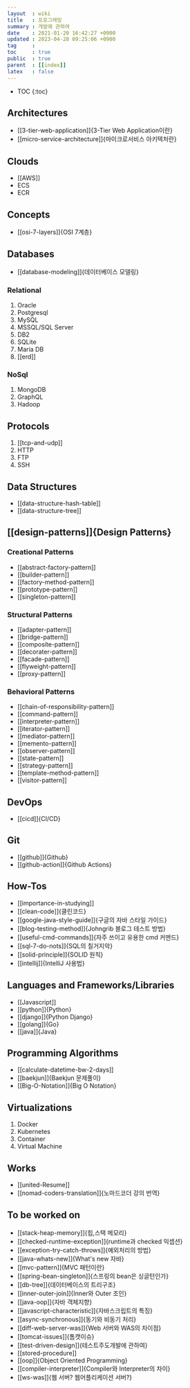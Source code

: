 ```yaml
---
layout  : wiki
title   : 프로그래밍
summary : 개발에 관하여
date    : 2021-01-20 16:42:27 +0900
updated : 2023-04-28 09:25:06 +0900
tag     : 
toc     : true
public  : true
parent  : [[index]] 
latex   : false
---
```

* TOC
{:toc}


## Architectures
* [[3-tier-web-application]]{3-Tier Web Application이란}
* [[micro-service-architecture]]{마이크로서비스 아키텍처란}

## Clouds
* [[AWS]]
* ECS
* ECR

## Concepts
* [[osi-7-layers]]{OSI 7계층}

## Databases
* [[database-modeling]]{데이터베이스 모델링}

### Relational
1. Oracle
2. Postgresql
3. MySQL
4. MSSQL/SQL Server
5. DB2
6. SQLite
7. Maria DB
8. [[erd]]

### NoSql
1. MongoDB
2. GraphQL
3. Hadoop

## Protocols
1. [[tcp-and-udp]]
2. HTTP
3. FTP
4. SSH

## Data Structures
* [[data-structure-hash-table]]
* [[data-structure-tree]]

## [[design-patterns]]{Design Patterns}

### Creational Patterns
* [[abstract-factory-pattern]]
* [[builder-pattern]]
* [[factory-method-pattern]]
* [[prototype-pattern]]
* [[singleton-pattern]]

### Structural Patterns
* [[adapter-pattern]]
* [[bridge-pattern]]
* [[composite-pattern]]
* [[decorater-pattern]]
* [[facade-pattern]]
* [[flyweight-pattern]]
* [[proxy-pattern]]

### Behavioral Patterns
* [[chain-of-responsibility-pattern]]
* [[command-pattern]]
* [[interpreter-pattern]]
* [[iterator-pattern]]
* [[mediator-pattern]]
* [[memento-pattern]]
* [[observer-pattern]]
* [[state-pattern]]
* [[strategy-pattern]]
* [[template-method-pattern]]
* [[visitor-pattern]]

## DevOps
* [[cicd]]{CI/CD}

## Git
* [[github]]{Github}
* [[github-action]]{Github Actions}

## How-Tos
* [[importance-in-studying]]
* [[clean-code]]{클린코드}
* [[google-java-style-guide]]{구글의 자바 스타일 가이드}
* [[blog-testing-method]]{Johngrib 블로그 테스트 방법}
* [[useful-cmd-commands]]{자주 쓰이고 유용한 cmd 커맨드}
* [[sql-7-do-nots]]{SQL의 칠거지악}
* [[solid-principle]]{SOLID 원칙}
* [[intellij]]{IntelliJ 사용법}

## Languages and Frameworks/Libraries
* [[Javascript]]
* [[python]]{Python}
* [[django]]{Python Django}
* [[golang]]{Go}
* [[java]]{Java}

## Programming Algorithms
* [[calculate-datetime-bw-2-days]]
* [[baekjun]]{Baekjun 문제풀이}
* [[Big-O-Notation]]{Big O Notation}

## Virtualizations
1. Docker
2. Kubernetes
3. Container
4. Virtual Machine

## Works
* [[united-Resume]]
* [[nomad-coders-translation]]{노마드코더 강의 번역}


## To be worked on
* [[stack-heap-memory]]{힙,스택 메모리}
* [[checked-runtime-exception]]{runtime과 checked 익셉션}
* [[exception-try-catch-throws]]{예외처리의 방법}
* [[java-whats-new]]{What's new 자바}
* [[mvc-pattern]]{MVC 패턴이란}
* [[spring-bean-singleton]]{스프링의 bean은 싱글턴인가}
* [[db-tree]]{데이터베이스의 트리구조}
* [[inner-outer-join]]{Inner와 Outer 조인}
* [[java-oop]]{자바 객체지향}
* [[javascript-characteristic]]{자바스크립트의 특징}
* [[async-synchronous]]{동기와 비동기 처리}
* [[diff-web-server-was]]{Web 서버와 WAS의 차이점}
* [[tomcat-issues]]{톰캣이슈}
* [[test-driven-design]]{테스트주도개발에 관하여}
* [[stored-procedure]]
* [[oop]]{Object Oriented Programming}
* [[compiler-interpreter]]{Compiler와 Interpreter의 차이}
* [[ws-was]]{웹 서버? 웹어플리케이션 서버?}